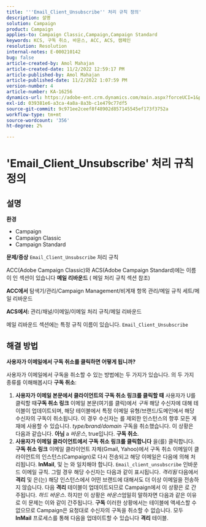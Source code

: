 ```yaml
---
title: '''Email_Client_Unsubscribe'' 처리 규칙 정의'
description: 설명
solution: Campaign
product: Campaign
applies-to: Campaign Classic,Campaign,Campaign Standard
keywords: KCS, 구독 취소, 바운스, ACC, ACS, 캠페인
resolution: Resolution
internal-notes: E-000210142
bug: false
article-created-by: Amol Mahajan
article-created-date: 11/2/2022 12:59:17 PM
article-published-by: Amol Mahajan
article-published-date: 11/2/2022 1:07:59 PM
version-number: 4
article-number: KA-16256
dynamics-url: https://adobe-ent.crm.dynamics.com/main.aspx?forceUCI=1&pagetype=entityrecord&etn=knowledgearticle&id=421b7525-ae5a-ed11-9561-6045bd006a22
exl-id: 039381e6-a3ca-4a8a-8a3b-c1e479c77df5
source-git-commit: 9c971ee2ceef8f48902d857145545ef173f3752a
workflow-type: tm+mt
source-wordcount: '356'
ht-degree: 2%

---
```


# &#39;Email_Client_Unsubscribe&#39; 처리 규칙 정의

## 설명

<b>환경</b>
- Campaign
- Campaign Classic
- Campaign Standard

<b>문제/증상</b>
`Email_Client_Unsubscribe` 처리 규칙

ACC(Adobe Campaign Classic)와 ACS(Adobe Campaign Standard)에는 이름이 인 섹션이 있습니다 <b>메일 리바운드</b> ( 메일 처리 규칙 섹션 참조)

<b>ACC에서</b> 탐색기/관리/Campaign Management/비게재 항목 관리/메일 규칙 세트/메일 리바운드

<b>ACS에서: </b>관리/채널/이메일/이메일 처리 규칙/메일 리바운드

메일 리바운드 섹션에는 특정 규칙 이름이 있습니다. `Email_Client_Unsubscribe`


## 해결 방법


<b>사용자가 이메일에서 구독 취소를 클릭하면 어떻게 됩니까?</b>

사용자가 이메일에서 구독을 취소할 수 있는 방법에는 두 가지가 있습니다. 의 두 가지 종류를 이해해봅시다 <b>구독 취소</b>:

1. <b>사용자가 이메일 본문에서 클라이언트의 구독 취소 링크를 클릭할 때</b>
사용자가 U를 클릭할 때<b>구독 취소 링크</b> 이메일 본문(여기를 클릭)에서 *구독* 해당 수신자에 대해 테이블이 업데이트되며, 해당 테이블에서 특정 이메일 유형/브랜드/도메인에서 해당 수신자의 구독이 취소됩니다. 이 경우 수신자는 를 제외한 인스턴스의 향후 모든 게재에 사용할 수 있습니다. *type/brand/domain* 구독을 취소했습니다. 이 상황은 다음과 같습니다. <b>아님</b> a *바운스*, true입니다. <b>구독 취소</b>.
2. <b>사용자가 이메일 클라이언트에서 구독 취소 링크를 클릭합니다</b>
을(를) 클릭합니다. <b>구독 취소 링크</b> 이메일 클라이언트 자체(Gmail, Yahoo)에서 구독 취소 이메일이 클라이언트의 인스턴스(Campaign)로 다시 전송되고 해당 이메일은 다음에 의해 처리됩니다. <b>InMail</b>, 및 는 와 일치해야 합니다. `Email_client_unsubscribe` 인바운드 이메일 규칙. 그럴 경우 해당 수신자는 다음과 같이 표시됩니다. *격리됨* 다음에서 <b>격리</b> 및 은(는) 해당 인스턴스에서 어떤 브랜드에 대해서도 더 이상 이메일을 전송하지 않습니다. 다음 <b>격리</b> 테이블이 업데이트되므로 Campaign에서 이 상황은 로 간주됩니다. *하드 바운스*. 하지만 이 상황은 *바운스*&#x200B;엄밀히 말하자면 다음과 같은 이유로 이 문제는 이와 같이 간주됩니다. <b>구독</b> 이러한 상황에서는 테이블에 액세스할 수 없으므로 Campaign은 요청대로 수신자의 구독을 취소할 수 없습니다. 모두 <b>InMail</b> 프로세스를 통해 다음을 업데이트할 수 있습니다 <b>격리</b> 테이블.
